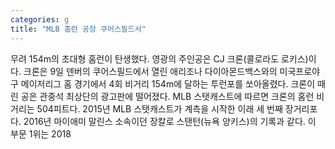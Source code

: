 ```yaml
---
categories: g
title: "MLB 홈런 공장 쿠어스필드서"
---
```

무려 154m의 초대형 홈런이 탄생했다. 영광의 주인공은 CJ 크론(콜로라도 로키스)이다. 크론은 9일 덴버의 쿠어스필드에서 열린 애리조나 다이아몬드백스와의 미국프로야구 메이저리그 홈 경기에서 4회 비거리 154m에 달하는 투런포를 쏘아올렸다. 크론이 때린 공은 관중석 최상단의 광고판에 떨어졌다. MLB 스탯캐스트에 따르면 크론의 홈런 비거리는 504피트다. 2015년 MLB 스탯캐스트가 계측을 시작한 이래 세 번째 장거리포다. 2016년 마이애미 말린스 소속이던 장칼로 스탠턴(뉴욕 양키스)의 기록과 같다. 이 부문 1위는 2018